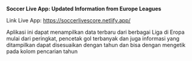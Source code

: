 **Soccer Live App: Updated Information from Europe Leagues**

Link Live App: https://soccerlivescore.netlify.app/

Aplikasi ini dapat menampilkan data terbaru dari berbagai Liga di Eropa mulai dari peringkat, pencetak gol terbanyak  dan juga informasi yang ditampilkan dapat disesuaikan dengan tahun dan bisa dengan mengetik pada kolom pencarian tahun